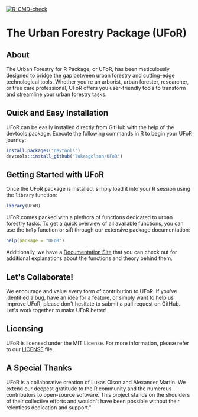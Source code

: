 [![R-CMD-check](https://github.com/lukasdragon/UFoR/actions/workflows/r.yml/badge.svg?branch=main)](https://github.com/lukasdragon/UFoR/actions/workflows/r.yml)

# The Urban Forestry Package (UFoR)

## About

The Urban Forestry for R Package, or UFoR, has been meticulously designed to bridge the gap between urban forestry and cutting-edge technological tools. Whether you're an arborist, urban forester, researcher, or tree care professional, UFoR offers you user-friendly tools to transform and streamline your urban forestry tasks.

## Quick and Easy Installation

UFoR can be easily installed directly from GitHub with the help of the devtools package. Execute the following commands in R to begin your UFoR journey:

```R
install.packages("devtools")
devtools::install_github("lukasgolson/UFoR")
```

## Getting Started with UFoR

Once the UFoR package is installed, simply load it into your R session using the `library` function:

```R
library(UFoR)
```

UFoR comes packed with a plethora of functions dedicated to urban forestry tasks. To get a quick overview of all available functions, you can use the `help` function or sift through our extensive package documentation:

```R
help(package = "UFoR")
```

Additionally, we have a [Documentation Site](https://lukasdragon.github.io/UFoRDocumentation/) that you can check out for additional explanations about the functions and theory behind them.

## Let's Collaborate!

We encourage and value every form of contribution to UFoR. If you've identified a bug, have an idea for a feature, or simply want to help us improve UFoR, please don't hesitate to submit a pull request on GitHub. Let's work together to make UFoR better!

## Licensing

UFoR is licensed under the MIT License. For more information, please refer to our [LICENSE](https://github.com/lukasdragon/UFoR/blob/main/LICENSE) file.

## A Special Thanks 

UFoR is a collaborative creation of Lukas Olson and Alexander Martin. We extend our deepest gratitude to the R community and the numerous contributors to open-source software. This project stands on the shoulders of their collective efforts and wouldn't have been possible without their relentless dedication and support."
